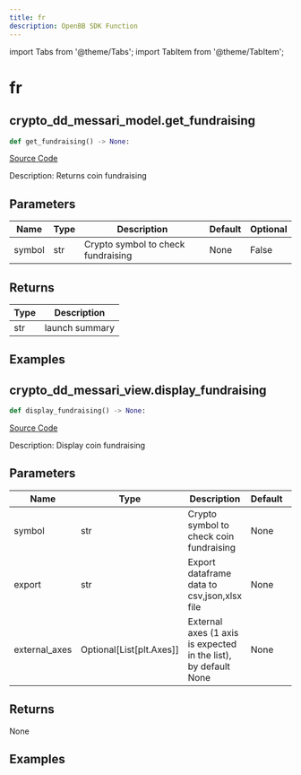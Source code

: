 ```yaml
---
title: fr
description: OpenBB SDK Function
---
```


import Tabs from '@theme/Tabs';
import TabItem from '@theme/TabItem';

# fr

<Tabs>
<TabItem value="model" label="Model" default>

## crypto_dd_messari_model.get_fundraising

```python title='openbb_terminal/decorators.py'
def get_fundraising() -> None:
```
[Source Code](https://github.com/OpenBB-finance/OpenBBTerminal/tree/main/openbb_terminal/decorators.py#L632)

Description: Returns coin fundraising

## Parameters

| Name | Type | Description | Default | Optional |
| ---- | ---- | ----------- | ------- | -------- |
| symbol | str | Crypto symbol to check fundraising | None | False |

## Returns

| Type | Description |
| ---- | ----------- |
| str | launch summary |

## Examples



</TabItem>
<TabItem value="view" label="View">

## crypto_dd_messari_view.display_fundraising

```python title='openbb_terminal/decorators.py'
def display_fundraising() -> None:
```
[Source Code](https://github.com/OpenBB-finance/OpenBBTerminal/tree/main/openbb_terminal/decorators.py#L627)

Description: Display coin fundraising

## Parameters

| Name | Type | Description | Default | Optional |
| ---- | ---- | ----------- | ------- | -------- |
| symbol | str | Crypto symbol to check coin fundraising | None | False |
| export | str | Export dataframe data to csv,json,xlsx file | None | False |
| external_axes | Optional[List[plt.Axes]] | External axes (1 axis is expected in the list), by default None | None | True |

## Returns

None

## Examples



</TabItem>
</Tabs>